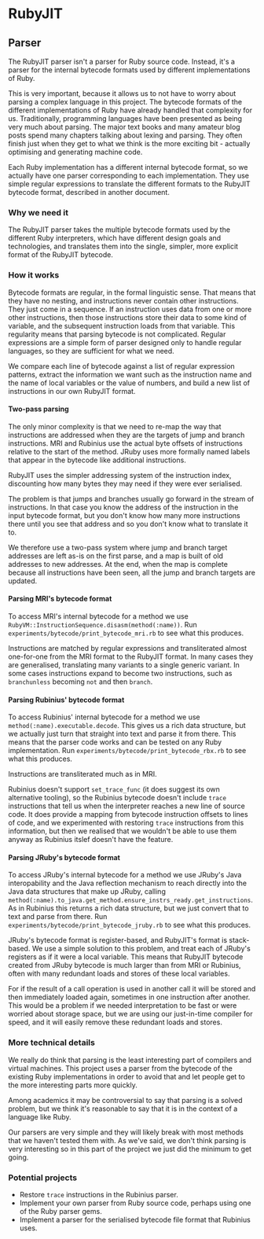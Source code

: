 # RubyJIT

## Parser

The RubyJIT parser isn't a parser for Ruby source code. Instead, it's a parser
for the internal bytecode formats used by different implementations of Ruby.

This is very important, because it allows us to not have to worry about parsing
a complex language in this project. The bytecode formats of the different
implementations of Ruby have already handled that complexity for us.
Traditionally, programming languages have been presented as being very much
about parsing. The major text books and many amateur blog posts spend many
chapters talking about lexing and parsing. They often finish just when they get
to what we think is the more exciting bit - actually optimising and generating
machine code.

Each Ruby implementation has a different internal bytecode format, so we
actually have one parser corresponding to each implementation. They use simple
regular expressions to translate the different formats to the RubyJIT bytecode
format, described in another document.

### Why we need it

The RubyJIT parser takes the multiple bytecode formats used by the different
Ruby interpreters, which have different design goals and technologies, and
translates them into the single, simpler, more explicit format of the RubyJIT
bytecode.

### How it works

Bytecode formats are regular, in the formal linguistic sense. That means that
they have no nesting, and instructions never contain other instructions. They
just come in a sequence. If an instruction uses data from one or more other
instructions, then those instructions store their data to some kind of variable,
and the subsequent instruction loads from that variable. This regularity means
that parsing bytecode is not complicated. Regular expressions are a simple form
of parser designed only to handle regular languages, so they are sufficient for
what we need.

We compare each line of bytecode against a list of regular expression patterns,
extract the information we want such as the instruction name and the name of
local variables or the value of numbers, and build a new list of instructions in
our own RubyJIT format.

#### Two-pass parsing

The only minor complexity is that we need to re-map the way that instructions
are addressed when they are the targets of jump and branch instructions. MRI and
Rubinius use the actual byte offsets of instructions relative to the start of
the method. JRuby uses more formally named labels that appear in the bytecode
like additional instructions.

RubyJIT uses the simpler addressing system of the instruction index, discounting
how many bytes they may need if they were ever serialised.

The problem is that jumps and branches usually go forward in the stream of
instructions. In that case you know the address of the instruction in the input
bytecode format, but you don't know how many more instructions there until you
see that address and so you don't know what to translate it to.

We therefore use a two-pass system where jump and branch target addresses are
left as-is on the first parse, and a map is built of old addresses to new
addresses. At the end, when the map is complete because all instructions have
been seen, all the jump and branch targets are updated.

#### Parsing MRI's bytecode format

To access MRI's internal bytecode for a method we use
`RubyVM::InstructionSequence.disasm(method(:name))`. Run
`experiments/bytecode/print_bytecode_mri.rb` to see what this produces.

Instructions are matched by regular expressions and transliterated almost
one-for-one from the MRI format to the RubyJIT format. In many cases they are
generalised, translating many variants to a single generic variant. In some
cases instructions expand to become two instructions, such as `branchunless`
becoming `not` and then `branch`.

#### Parsing Rubinius' bytecode format

To access Rubinius' internal bytecode for a method we use
`method(:name).executable.decode`. This gives us a rich data structure, but we
actually just turn that straight into text and parse it from there. This means
that the parser code works and can be tested on any Ruby implementation. Run
`experiments/bytecode/print_bytecode_rbx.rb` to see what this produces.

Instructions are transliterated much as in MRI.

Rubinius doesn't support `set_trace_func` (it does suggest its own alternative
tooling), so the Rubinius bytecode doesn't include `trace` instructions that
tell us when the interpreter reaches a new line of source code. It does provide
a mapping from bytecode instruction offsets to lines of code, and we
experimented with restoring `trace` instructions from this information, but then
we realised that we wouldn't be able to use them anyway as Rubinius itslef
doesn't have the feature.

#### Parsing JRuby's bytecode format

To access JRuby's internal bytecode for a method we use JRuby's Java
interopability and the Java reflection mechanism to reach directly into the Java
data structures that make up JRuby, calling
`method(:name).to_java.get_method.ensure_instrs_ready.get_instructions`. As in
Rubinius this returns a rich data structure, but we just convert that to text
and parse from there. Run `experiments/bytecode/print_bytecode_jruby.rb` to see
what this produces.

JRuby's bytecode format is register-based, and RubyJIT's format is stack-based.
We use a simple solution to this problem, and treat each of JRuby's registers as
if it were a local variable. This means that RubyJIT bytecode created from JRuby
bytecode is much larger than from MRI or Rubinius, often with many redundant
loads and stores of these local variables.

For if the result of a call operation is used in another call it will be stored
and then immediately loaded again, sometimes in one instruction after another.
This would be a problem if we needed interpretation to be fast or were worried
about storage space, but we are using our just-in-time compiler for speed, and
it will easily remove these redundant loads and stores.

### More technical details

We really do think that parsing is the least interesting part of compilers and
virtual machines. This project uses a parser from the bytecode of the existing
Ruby implementations in order to avoid that and let people get to the more
interesting parts more quickly.

Among academics it may be controversial to say that parsing is a solved problem,
but we think it's reasonable to say that it is in the context of a language like
Ruby.

Our parsers are very simple and they will likely break with most methods that we
haven't tested them with. As we've said, we don't think parsing is very
interesting so in this part of the project we just did the minimum to get going.

### Potential projects

* Restore `trace` instructions in the Rubinius parser.
* Implement your own parser from Ruby source code, perhaps using one of the
  Ruby parser gems.
* Implement a parser for the serialised bytecode file format that Rubinius
  uses.
